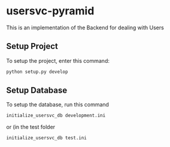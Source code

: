 usersvc-pyramid
===============

This is an implementation of the Backend for dealing with Users

Setup Project
-------------
To setup the project, enter this command:

```bash
python setup.py develop
```

Setup Database
---------------
To setup the database, run this command

```bash
initialize_usersvc_db development.ini
```

or (in the test folder

```bash
initialize_usersvc_db test.ini
```
